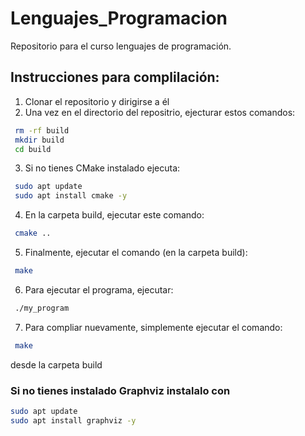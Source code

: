 # Lenguajes_Programacion
Repositorio para el curso lenguajes de programación. 

## Instrucciones para complilación: 

1. Clonar el repositorio y dirigirse a él
2. Una vez en el directorio del repositrio, ejecturar estos comandos:
 ```bash
  rm -rf build
  mkdir build
  cd build
```
3. Si no tienes CMake instalado ejecuta: 
 ```bash
  sudo apt update
  sudo apt install cmake -y
```

4. En la carpeta build, ejecutar este comando:
 ```bash
  cmake ..
```
5. Finalmente, ejecutar el comando (en la carpeta build):
 ```bash
  make
```
6. Para ejecutar el programa, ejecutar:
 ```bash
  ./my_program
```
7. Para compliar nuevamente, simplemente ejecutar el comando:
 ```bash
  make
```
desde la carpeta build

### Si no tienes instalado Graphviz instalalo con 
 ```bash
sudo apt update
sudo apt install graphviz -y
```
